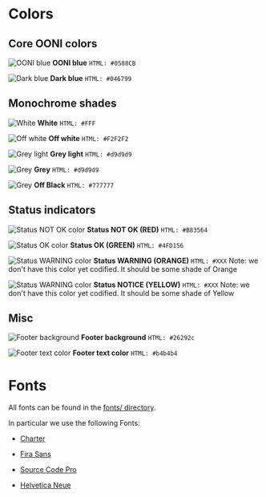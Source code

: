 # Colors

## Core OONI colors

![OONI blue](https://img.shields.io/badge/color-0588CB-0588CB.svg?maxAge=2592000)
**OONI blue**
`HTML: #0588CB`

![Dark blue](https://img.shields.io/badge/color-046799-046799.svg?maxAge=2592000)
**Dark blue**
`HTML: #046799`

## Monochrome shades

![White](https://img.shields.io/badge/color-ffffff-ffffff.svg?maxAge=2592000)
**White**
`HTML: #FFF`

![Off white](https://img.shields.io/badge/color-f2f2f2-f2f2f2.svg?maxAge=2592000)
**Off white**
`HTML: #F2F2F2`

![Grey light](https://img.shields.io/badge/color-d9d9d9-d9d9d9.svg?maxAge=2592000)
**Grey light**
`HTML: #d9d9d9`

![Grey](https://img.shields.io/badge/color-c1c1c1-c1c1c1.svg?maxAge=2592000)
**Grey**
`HTML: #d9d9d9`

![Grey](https://img.shields.io/badge/color-777777-777777.svg?maxAge=2592000)
**Off Black**
`HTML: #777777`

## Status indicators 

![Status NOT OK color](https://img.shields.io/badge/color-B83564-B83564.svg?maxAge=2592000)
**Status NOT OK (RED)**
`HTML: #B83564`

![Status OK color](https://img.shields.io/badge/color-4FD156-4FD156.svg?maxAge=2592000)
**Status OK (GREEN)**
`HTML: #4FD156`

![Status WARNING color](https://img.shields.io/badge/color-ffffff-ffffff.svg?maxAge=2592000)
**Status WARNING (ORANGE)**
`HTML: #XXX`
Note: we don't have this color yet codified. It should be some shade of Orange

![Status WARNING color](https://img.shields.io/badge/color-ffffff-ffffff.svg?maxAge=2592000)
**Status NOTICE (YELLOW)**
`HTML: #XXX`
Note: we don't have this color yet codified. It should be some shade of Yellow

## Misc

![Footer background](https://img.shields.io/badge/color-26292c-26292c.svg?maxAge=2592000)
**Footer background**
`HTML: #26292c`

![Footer text color](https://img.shields.io/badge/color-b4b4b4-b4b4b4.svg?maxAge=2592000)
**Footer text color**
`HTML: #b4b4b4`

# Fonts

All fonts can be found in the [fonts/ directory](../fonts).

In particular we use the following Fonts:

* [Charter]()

* [Fira Sans]()

* [Source Code Pro]()

* [Helvetica Neue]()
